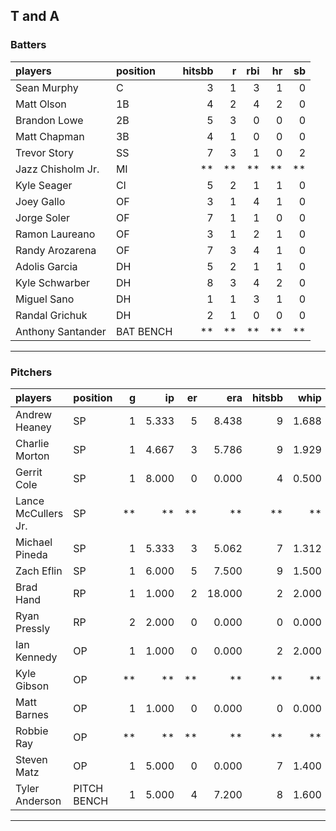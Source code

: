 ## T and A

### Batters

 
|players           |position  | hitsbb|  r| rbi| hr| sb| 
|:-----------------|:---------|------:|--:|---:|--:|--:| 
|Sean Murphy       |C         |      3|  1|   3|  1|  0| 
|Matt Olson        |1B        |      4|  2|   4|  2|  0| 
|Brandon Lowe      |2B        |      5|  3|   0|  0|  0| 
|Matt Chapman      |3B        |      4|  1|   0|  0|  0| 
|Trevor Story      |SS        |      7|  3|   1|  0|  2| 
|Jazz Chisholm Jr. |MI        |     **| **|  **| **| **| 
|Kyle Seager       |CI        |      5|  2|   1|  1|  0| 
|Joey Gallo        |OF        |      3|  1|   4|  1|  0| 
|Jorge Soler       |OF        |      7|  1|   1|  0|  0| 
|Ramon Laureano    |OF        |      3|  1|   2|  1|  0| 
|Randy Arozarena   |OF        |      7|  3|   4|  1|  0| 
|Adolis Garcia     |DH        |      5|  2|   1|  1|  0| 
|Kyle Schwarber    |DH        |      8|  3|   4|  2|  0| 
|Miguel Sano       |DH        |      1|  1|   3|  1|  0| 
|Randal Grichuk    |DH        |      2|  1|   0|  0|  0| 
|Anthony Santander |BAT BENCH |     **| **|  **| **| **| 


* * *

### Pitchers

 
|players             |position    |  g|    ip| er|    era| hitsbb|  whip| so|  w| sv| 
|:-------------------|:-----------|--:|-----:|--:|------:|------:|-----:|--:|--:|--:| 
|Andrew Heaney       |SP          |  1| 5.333|  5|  8.438|      9| 1.688|  5|  0|  0| 
|Charlie Morton      |SP          |  1| 4.667|  3|  5.786|      9| 1.929|  4|  0|  0| 
|Gerrit Cole         |SP          |  1| 8.000|  0|  0.000|      4| 0.500| 12|  1|  0| 
|Lance McCullers Jr. |SP          | **|    **| **|     **|     **|    **| **| **| **| 
|Michael Pineda      |SP          |  1| 5.333|  3|  5.062|      7| 1.312|  7|  0|  0| 
|Zach Eflin          |SP          |  1| 6.000|  5|  7.500|      9| 1.500|  9|  0|  0| 
|Brad Hand           |RP          |  1| 1.000|  2| 18.000|      2| 2.000|  3|  0|  0| 
|Ryan Pressly        |RP          |  2| 2.000|  0|  0.000|      0| 0.000|  2|  0|  1| 
|Ian Kennedy         |OP          |  1| 1.000|  0|  0.000|      2| 2.000|  0|  0|  0| 
|Kyle Gibson         |OP          | **|    **| **|     **|     **|    **| **| **| **| 
|Matt Barnes         |OP          |  1| 1.000|  0|  0.000|      0| 0.000|  3|  0|  1| 
|Robbie Ray          |OP          | **|    **| **|     **|     **|    **| **| **| **| 
|Steven Matz         |OP          |  1| 5.000|  0|  0.000|      7| 1.400|  9|  0|  0| 
|Tyler Anderson      |PITCH BENCH |  1| 5.000|  4|  7.200|      8| 1.600|  7|  0|  0| 


* * *



